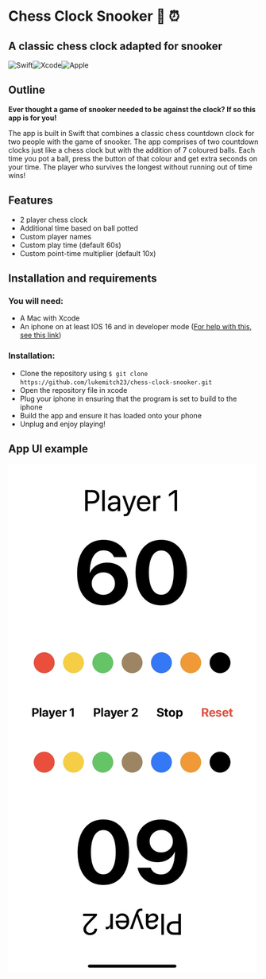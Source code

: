 # Chess Clock Snooker 🎱 ⏰
## A classic chess clock adapted for snooker
![Swift](https://img.shields.io/badge/swift-F54A2A?style=for-the-badge&logo=swift&logoColor=white)![Xcode](https://img.shields.io/badge/Xcode-007ACC?style=for-the-badge&logo=Xcode&logoColor=white)![Apple](https://img.shields.io/badge/Apple-%23000000.svg?style=for-the-badge&logo=apple&logoColor=white)

## Outline
**Ever thought a game of snooker needed to be against the clock? If so this app is for you!** 

The app is built in Swift that combines a classic chess countdown clock for two people with the game of snooker. The app comprises of two countdown clocks just like a chess clock but with the addition of 7 coloured balls. Each time you pot a ball, press the button of that colour and get extra seconds on your time. The player who survives the longest without running out of time wins!

## Features
- 2 player chess clock
- Additional time based on ball potted
- Custom player names
- Custom play time (default 60s)
- Custom point-time multiplier (default 10x)

## Installation and requirements
### You will need:
- A Mac with Xcode
- An iphone on at least IOS 16 and in developer mode ([For help with this, see this link](https://docs.expo.dev/guides/ios-developer-mode/))

### Installation:
- Clone the repository using `$ git clone https://github.com/lukemitch23/chess-clock-snooker.git`
- Open the repository file in xcode
- Plug your iphone in ensuring that the program is set to build to the iphone
- Build the app and ensure it has loaded onto your phone
- Unplug and enjoy playing!

## App UI example
![uilayout](https://github.com/lukemitch23/chess-clock-snooker/blob/main/demo.jpg)

